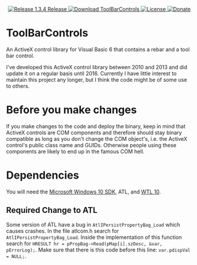 <p align=center>
  <a href="https://github.com/TimoKunze/ToolBarControls/releases/tag/1.3.4">
    <img alt="Release 1.3.4 Release" src="https://img.shields.io/badge/release-1.3.4-0688CB.svg">
  </a>
  <a href="https://github.com/TimoKunze/ToolBarControls/releases">
    <img alt="Download ToolBarControls" src="https://img.shields.io/badge/download-latest-0688CB.svg">
  </a>
  <a href="https://github.com/TimoKunze/ToolBarControls/blob/master/LICENSE">
    <img alt="License" src="https://img.shields.io/badge/license-MIT-0688CB.svg">
  </a>
  <a href="https://www.paypal.com/xclick/business=TKunze71216%40gmx.de&item_name=ToolBarControls&no_shipping=1&tax=0&currency_code=EUR">
    <img alt="Donate" src="https://img.shields.io/badge/%24-donate-E44E4A.svg">
  </a>
</p>

# ToolBarControls
An ActiveX control library for Visual Basic 6 that contains a rebar and a tool bar control.

I've developed this ActiveX control library between 2010 and 2013 and did update it on a regular basis until 2016. Currently I have little interest to maintain this project any longer, but I think the code might be of some use to others.

# Before you make changes
If you make changes to the code and deploy the binary, keep in mind that ActiveX controls are COM components and therefore should stay binary compatible as long as you don't change the COM object's, i.e. the ActiveX control's public class name and GUIDs. Otherwise people using these components are likely to end up in the famous COM hell.

# Dependencies
You will need the [Microsoft Windows 10 SDK](https://developer.microsoft.com/en-us/windows/downloads/windows-10-sdk), ATL, and [WTL 10](https://sourceforge.net/projects/wtl/).

## Required Change to ATL
Some version of ATL have a bug in ```AtlIPersistPropertyBag_Load``` which causes crashes. In the file atlcom.h search for ```AtlIPersistPropertyBag_Load```. Inside the implementation of this function search for ```HRESULT hr = pPropBag->Read(pMap[i].szDesc, &var, pErrorLog);```. Make sure that there is this code before this line: ```var.pdispVal = NULL;```.
